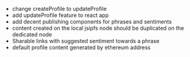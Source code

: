 - change createProfile to updateProfile
- add updateProfile feature to react app
- add decent publishing components for phrases and sentiments
- content created on the local jsipfs node should be duplicated on the dedicated node
- Sharable links with suggested sentiment towards a phrase
- default profile content generated by ethereum address
